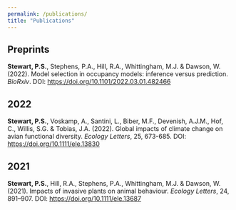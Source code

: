 ```yaml
---
permalink: /publications/
title: "Publications"
---
```


## Preprints ##
**Stewart, P.S.**, Stephens, P.A., Hill, R.A., Whittingham, M.J. & Dawson, W. (2022). Model selection in occupancy models: inference versus prediction. *BioRxiv*. DOI: https://doi.org/10.1101/2022.03.01.482466 

## 2022 ##
**Stewart, P.S.**, Voskamp, A., Santini, L., Biber, M.F., Devenish, A.J.M., Hof, C., Willis, S.G. & Tobias, J.A. (2022). Global impacts of climate change on avian functional diversity. *Ecology Letters*, 25, 673-685. DOI: https://doi.org/10.1111/ele.13830 

## 2021 ##
**Stewart, P.S.**, Hill, R.A., Stephens, P.A., Whittingham, M.J. & Dawson, W. (2021). Impacts of invasive plants on animal behaviour. *Ecology Letters*, 24, 891–907. DOI: https://doi.org/10.1111/ele.13687
